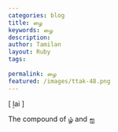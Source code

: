 ```yaml
---
categories: blog
title: ழை
keywords: ழை
description: 
author: Tamilan
layout: Ruby
tags: 
 
permalink: ழை
featured: /images/ttak-48.png
---
```

  
[ ḻai ]  
  
The compound of ழ் and ஐ